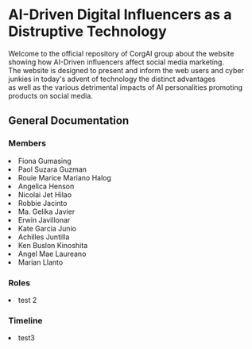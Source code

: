 <h1>AI-Driven Digital Influencers as a Distruptive Technology </h1
<dl>Welcome to the official repository of CorgAI group about the website showing how AI-Driven influencers affect social media marketing. <br>
The website is designed to present and inform the web users and cyber junkies in today's advent of technology the distinct advantages <br>
as well as the various detrimental impacts of AI personalities promoting products on social media. 


</dl>



<h2>General Documentation</h2>
<h3>Members</h3>
<li>Fiona Gumasing </li>
<li>Paol Suzara Guzman</li>
<li>Rouie Marice Mariano Halog</li>
<li>Angelica Henson</li>
<li>Nicolai Jet Hilao</li>
<li>Robbie Jacinto</li>
<li>Ma. Gelika Javier</li>
<li>Erwin Javillonar</li>
<li>Kate Garcia Junio</li>
<li>Achilles Juntilla</li>
<li>Ken Buslon Kinoshita</li>
<li>Angel Mae Laureano</li>
<li>Marian Llanto</li>




<h3>Roles</h3>
<li>test 2</li>

<h3>Timeline</h3>
<li>test3</li>
